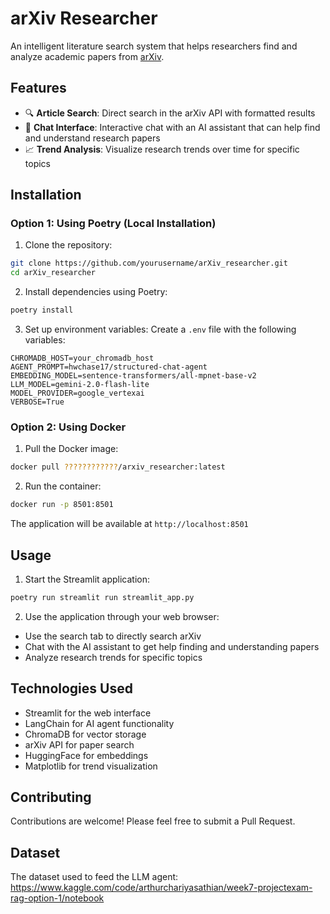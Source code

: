# arXiv Researcher

An intelligent literature search system that helps researchers find and analyze academic papers from [arXiv](https://arxiv.org/).

## Features

- 🔍 **Article Search**: Direct search in the arXiv API with formatted results
- 💬 **Chat Interface**: Interactive chat with an AI assistant that can help find and understand research papers
- 📈 **Trend Analysis**: Visualize research trends over time for specific topics

## Installation


### Option 1: Using Poetry (Local Installation)

1. Clone the repository:
```bash
git clone https://github.com/yourusername/arXiv_researcher.git
cd arXiv_researcher
```

2. Install dependencies using Poetry:
```bash
poetry install
```

3. Set up environment variables:
Create a `.env` file with the following variables:
```
CHROMADB_HOST=your_chromadb_host
AGENT_PROMPT=hwchase17/structured-chat-agent
EMBEDDING_MODEL=sentence-transformers/all-mpnet-base-v2
LLM_MODEL=gemini-2.0-flash-lite
MODEL_PROVIDER=google_vertexai
VERBOSE=True
```

### Option 2: Using Docker

1. Pull the Docker image:
```bash
docker pull ????????????/arxiv_researcher:latest
```

2. Run the container:
```bash
docker run -p 8501:8501 
```

The application will be available at `http://localhost:8501`

## Usage

1. Start the Streamlit application:
```bash
poetry run streamlit run streamlit_app.py
```

2. Use the application through your web browser:
- Use the search tab to directly search arXiv
- Chat with the AI assistant to get help finding and understanding papers
- Analyze research trends for specific topics

## Technologies Used

- Streamlit for the web interface
- LangChain for AI agent functionality
- ChromaDB for vector storage
- arXiv API for paper search
- HuggingFace for embeddings
- Matplotlib for trend visualization

## Contributing

Contributions are welcome! Please feel free to submit a Pull Request.


## Dataset
The dataset used to feed the LLM agent: https://www.kaggle.com/code/arthurchariyasathian/week7-projectexam-rag-option-1/notebook



